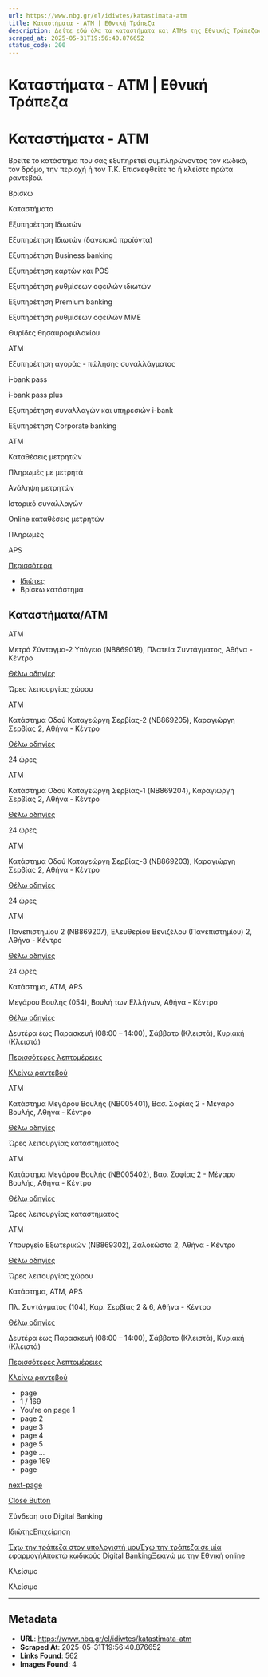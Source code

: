 ```yaml
---
url: https://www.nbg.gr/el/idiwtes/katastimata-atm
title: Καταστήματα - ΑΤΜ | Εθνική Τράπεζα
description: Δείτε εδώ όλα τα καταστήματα και ATMs της Εθνικής Τράπεζας στην Ελλάδα. Μπείτε στο site και βρείτε περισσότερες πληροφορίες!
scraped_at: 2025-05-31T19:56:40.876652
status_code: 200
---
```


# Καταστήματα - ΑΤΜ | Εθνική Τράπεζα

# Καταστήματα - ΑΤΜ

Βρείτε το κατάστημα που σας εξυπηρετεί συμπληρώνοντας τον κωδικό, τον δρόμο, την περιοχή ή τον Τ.Κ. Επισκεφθείτε το ή κλείστε πρώτα ραντεβού.

Βρίσκω

Καταστήματα

Εξυπηρέτηση Ιδιωτών

Εξυπηρέτηση Ιδιωτών (δανειακά προϊόντα)

Εξυπηρέτηση Business banking

Εξυπηρέτηση καρτών και POS

Εξυπηρέτηση ρυθμίσεων οφειλών ιδιωτών

Εξυπηρέτηση Premium banking

Εξυπηρέτηση ρυθμίσεων οφειλών ΜΜΕ

Θυρίδες θησαυροφυλακίου

ATM

Εξυπηρέτηση αγοράς - πώλησης συναλλάγματος

i-bank pass

i-bank pass plus

Εξυπηρέτηση συναλλαγών και υπηρεσιών i-bank

Εξυπηρέτηση Corporate banking

ΑΤΜ

Καταθέσεις μετρητών

Πληρωμές με μετρητά

Ανάληψη μετρητών

Ιστορικό συναλλαγών

Online καταθέσεις μετρητών

Πληρωμές

APS

[Περισσότερα](#)

  * [Ιδιώτες](/el/idiwtes)
  * Βρίσκω κατάστημα 

## Καταστήματα/ATM

ATM

Μετρό Σύνταγμα-2 Υπόγειο (NB869018), Πλατεία Συντάγματος, Αθήνα - Κέντρο

[ Θέλω οδηγίες ](https://www.google.com/maps/dir/?api=1&destination=37.975368,23.735299)

Ώρες λειτουργίας χώρου

ATM

Κατάστημα Οδού Καταγεώργη Σερβίας-2 (NB869205), Καραγιώργη Σερβίας 2, Αθήνα - Κέντρο

[ Θέλω οδηγίες ](https://www.google.com/maps/dir/?api=1&destination=37.97621,23.73428)

24 ώρες

ATM

Κατάστημα Οδού Καταγεώργη Σερβίας-1 (NB869204), Καραγιώργη Σερβίας 2, Αθήνα - Κέντρο

[ Θέλω οδηγίες ](https://www.google.com/maps/dir/?api=1&destination=37.97621,23.73428)

24 ώρες

ATM

Κατάστημα Οδού Καταγεώργη Σερβίας-3 (NB869203), Καραγιώργη Σερβίας 2, Αθήνα - Κέντρο

[ Θέλω οδηγίες ](https://www.google.com/maps/dir/?api=1&destination=37.97621,23.73428)

24 ώρες

ATM

Πανεπιστημίου 2 (NB869207), Ελευθερίου Βενιζέλου (Πανεπιστημίου) 2, Αθήνα - Κέντρο

[ Θέλω οδηγίες ](https://www.google.com/maps/dir/?api=1&destination=37.976596,23.735984)

24 ώρες

Κατάστημα, ATM, APS

Μεγάρου Βουλής (054), Βουλή των Ελλήνων, Αθήνα - Κέντρο

[ Θέλω οδηγίες ](https://www.google.com/maps/dir/?api=1&destination=37.975671,23.73713)

Δευτέρα έως Παρασκευή (08:00 – 14:00), Σάββατο (Κλειστά), Κυριακή (Κλειστά)

[Περισσότερες λεπτομέρειες](/el/idiwtes/katastimata-atm/6-054-megarou-voulis)

[ Κλείνω ραντεβού ](#)

ATM

Κατάστημα Μεγάρου Βουλής (NB005401), Βασ. Σοφίας 2 - Μέγαρο Βουλής, Αθήνα - Κέντρο

[ Θέλω οδηγίες ](https://www.google.com/maps/dir/?api=1&destination=37.975671,23.73713)

Ώρες λειτουργίας καταστήματος

ATM

Κατάστημα Μεγάρου Βουλής (NB005402), Βασ. Σοφίας 2 - Μέγαρο Βουλής, Αθήνα - Κέντρο

[ Θέλω οδηγίες ](https://www.google.com/maps/dir/?api=1&destination=37.975671,23.73713)

Ώρες λειτουργίας καταστήματος

ATM

Υπουργείο Εξωτερικών (NB869302), Ζαλοκώστα 2, Αθήνα - Κέντρο

[ Θέλω οδηγίες ](https://www.google.com/maps/dir/?api=1&destination=37.976409,23.737104)

Ώρες λειτουργίας χώρου

Κατάστημα, ATM, APS

Πλ. Συντάγματος (104), Καρ. Σερβίας 2 & 6, Αθήνα - Κέντρο

[ Θέλω οδηγίες ](https://www.google.com/maps/dir/?api=1&destination=37.976357,23.733635)

Δευτέρα έως Παρασκευή (08:00 – 14:00), Σάββατο (Κλειστά), Κυριακή (Κλειστά)

[Περισσότερες λεπτομέρειες](/el/idiwtes/katastimata-atm/23-104-pl--syntagmatos)

[ Κλείνω ραντεβού ](#)

  * page
  * 1 / 169 
  * You're on page 1
  * page 2
  * page 3
  * page 4
  * page 5
  * page ...
  * page 169
  * page

[next-page](/el/idiwtes/katastimata-atm?sc_params=W3sicGFyYW1zIjp7InBhZ2UiOjJ9fV0=)

[](/el/idiwtes/katastimata-atm/6-054-megarou-voulis)[](/el/idiwtes/katastimata-atm/23-104-pl--syntagmatos)[](/el/idiwtes/katastimata-atm/45-139-kolonakiou)[](/el/idiwtes/katastimata-atm/15-080-od--stadiou-38)[](/el/idiwtes/katastimata-atm/268-505-katastima-eidikon-ergasion-athinas)[](/el/idiwtes/katastimata-atm/22-103-emporikou-kentrou-athinas)[](/el/idiwtes/katastimata-atm/1-040-kentriko)[](/el/idiwtes/katastimata-atm/51-147-makrygianni)[](/el/idiwtes/katastimata-atm/38-127-od--formionos)[](/el/idiwtes/katastimata-atm/58-157-pagkratiou)[](/el/idiwtes/katastimata-atm/63-167-metaxourgeiou)[](/el/idiwtes/katastimata-atm/40-132-od--ippokratous)[](/el/idiwtes/katastimata-atm/32-118-pl--viktorias)[](/el/idiwtes/katastimata-atm/60-162-petralonon)[](/el/idiwtes/katastimata-atm/9-068-od--evelpidon)[](/el/idiwtes/katastimata-atm/73-184-ag--georgiou)[](/el/idiwtes/katastimata-atm/30-114-vyrona)[](/el/idiwtes/katastimata-atm/291-721-ampelokipon)[](/el/idiwtes/katastimata-atm/7-064-od--panormou)[](/el/idiwtes/katastimata-atm/43-135-kolonou)[](/el/idiwtes/katastimata-atm/8-067-ano-ilision)[](/el/idiwtes/katastimata-atm/64-168-ag--meletiou)[](/el/idiwtes/katastimata-atm/31-115-dafnis)[](/el/idiwtes/katastimata-atm/27-111-od--acharnon)[](/el/idiwtes/katastimata-atm/5-053-charokopou)[](/el/idiwtes/katastimata-atm/36-123-zografou)[](/el/idiwtes/katastimata-atm/48-143-pl--kypselis)[](/el/idiwtes/katastimata-atm/65-171-tavrou)[](/el/idiwtes/katastimata-atm/44-137-kallitheas)[](/el/idiwtes/katastimata-atm/71-182-od--sevastoupoleos)[](/el/idiwtes/katastimata-atm/55-153-n--smyrnis)[](/el/idiwtes/katastimata-atm/57-156-ag--dimitriou)[](/el/idiwtes/katastimata-atm/2-046-sepolion)[](/el/idiwtes/katastimata-atm/275-599-athens-metro-mall)[](/el/idiwtes/katastimata-atm/42-134-kato-patision)[](/el/idiwtes/katastimata-atm/29-113-ag--louka)[](/el/idiwtes/katastimata-atm/18-089-ilioupolis)[](/el/idiwtes/katastimata-atm/61-164-peristeriou)[](/el/idiwtes/katastimata-atm/35-122-galatsiou)[](/el/idiwtes/katastimata-atm/13-076-leof--syngrou)[](/el/idiwtes/katastimata-atm/272-525-farou-psychikou)[](/el/idiwtes/katastimata-atm/286-695-od--a--papandreou-ilioupolis)[](/el/idiwtes/katastimata-atm/50-145-lachanagoras)[](/el/idiwtes/katastimata-atm/39-130-lamprinis)[](/el/idiwtes/katastimata-atm/26-109-ano-patision)[](/el/idiwtes/katastimata-atm/37-126-lofou-axiomatikon)[](/el/idiwtes/katastimata-atm/274-558-katastima-psifiakis-exypiretisis)[](/el/idiwtes/katastimata-atm/278-614-psychikou)[](/el/idiwtes/katastimata-atm/52-148-moschatou)[](/el/idiwtes/katastimata-atm/273-538-stathmou-peristeriou)[](/el/idiwtes/katastimata-atm/21-099-cholargou)[](/el/idiwtes/katastimata-atm/24-105-aigaleo)[](/el/idiwtes/katastimata-atm/28-112-ag--anargyron)[](/el/idiwtes/katastimata-atm/62-165-n--filadelfeias)[](/el/idiwtes/katastimata-atm/67-177-neou-falirou)[](/el/idiwtes/katastimata-atm/66-175-palaiou-falirou)[](/el/idiwtes/katastimata-atm/14-079-iliou)[](/el/idiwtes/katastimata-atm/270-512-agiou-andrea-chaidariou)[](/el/idiwtes/katastimata-atm/76-188-korydallou)[](/el/idiwtes/katastimata-atm/75-187-chaidariou)[](/el/idiwtes/katastimata-atm/287-698-alimou)[](/el/idiwtes/katastimata-atm/16-086-argyroupolis)[](/el/idiwtes/katastimata-atm/81-195-kaminion)[](/el/idiwtes/katastimata-atm/3-047-ag--ierotheou)[](/el/idiwtes/katastimata-atm/68-178-chalandriou)[](/el/idiwtes/katastimata-atm/54-150-n--ionias)[](/el/idiwtes/katastimata-atm/79-193-nikaias)[](/el/idiwtes/katastimata-atm/72-183-petroupolis)[](/el/idiwtes/katastimata-atm/267-503-golden-hall)[](/el/idiwtes/katastimata-atm/69-180-ag--paraskevis)[](/el/idiwtes/katastimata-atm/284-669-paradeisou-amarousiou)[](/el/idiwtes/katastimata-atm/56-154-irakleiou-attikis)[](/el/idiwtes/katastimata-atm/78-190-leof--ethnikis-antistaseos)[](/el/idiwtes/katastimata-atm/82-196-naftiliako)[](/el/idiwtes/katastimata-atm/77-189-vryoni)[](/el/idiwtes/katastimata-atm/277-610-emp--kentrou-mall)[](/el/idiwtes/katastimata-atm/288-702-aktis-miaouli)[](/el/idiwtes/katastimata-atm/70-181-sourmenon)[](/el/idiwtes/katastimata-atm/80-194-keratsiniou)[](/el/idiwtes/katastimata-atm/41-133-metamorfosis)[](/el/idiwtes/katastimata-atm/4-051-vrilission)[](/el/idiwtes/katastimata-atm/285-672-pefkis)[](/el/idiwtes/katastimata-atm/316-074_1-zefyriou_grafeio-synallagon)[](/el/idiwtes/katastimata-atm/59-161-paianias)[](/el/idiwtes/katastimata-atm/25-107-amarousiou)[](/el/idiwtes/katastimata-atm/10-073-ano-glyfadas)[](/el/idiwtes/katastimata-atm/11-074-ano-liosion)[](/el/idiwtes/katastimata-atm/19-091-menidiou)[](/el/idiwtes/katastimata-atm/290-715-leof--vouliagmenis)[](/el/idiwtes/katastimata-atm/34-121-glyfadas)[](/el/idiwtes/katastimata-atm/47-141-kifisias)[](/el/idiwtes/katastimata-atm/12-075-pallinis)[](/el/idiwtes/katastimata-atm/46-140-koropiou)[](/el/idiwtes/katastimata-atm/33-120-n--erythraias)[](/el/idiwtes/katastimata-atm/281-656-voulas)[](/el/idiwtes/katastimata-atm/84-200-aspropyrgou)[](/el/idiwtes/katastimata-atm/17-087-spaton)[](/el/idiwtes/katastimata-atm/283-667-varkizas)[](/el/idiwtes/katastimata-atm/83-199-elefsinas)[](/el/idiwtes/katastimata-atm/20-097-markopoulou)[](/el/idiwtes/katastimata-atm/282-662-anoixis)[](/el/idiwtes/katastimata-atm/74-185-salaminas)[](/el/idiwtes/katastimata-atm/53-149-n--makris)[](/el/idiwtes/katastimata-atm/289-706-rafinas)[](/el/idiwtes/katastimata-atm/208-411-megaron)[](/el/idiwtes/katastimata-atm/109-241-aiginas)[](/el/idiwtes/katastimata-atm/49-144-lavriou)[](/el/idiwtes/katastimata-atm/118-272-schimatariou)[](/el/idiwtes/katastimata-atm/157-350-thivon)[](/el/idiwtes/katastimata-atm/129-307-aliveriou)[](/el/idiwtes/katastimata-atm/259-488-chalkidas)[](/el/idiwtes/katastimata-atm/231-447-porou)[](/el/idiwtes/katastimata-atm/174-371-karystou)[](/el/idiwtes/katastimata-atm/182-379-korinthou)[](/el/idiwtes/katastimata-atm/255-480--ydras)[](/el/idiwtes/katastimata-atm/184-381-kymis)[](/el/idiwtes/katastimata-atm/188-385-kranidiou)[](/el/idiwtes/katastimata-atm/178-375-kiatou)[](/el/idiwtes/katastimata-atm/199-398-livadeias)[](/el/idiwtes/katastimata-atm/221-427-nafpliou)[](/el/idiwtes/katastimata-atm/249-470-spetson)[](/el/idiwtes/katastimata-atm/205-408-mantoudiou)[](/el/idiwtes/katastimata-atm/222-429-nemeas)[](/el/idiwtes/katastimata-atm/135-314-argous)[](/el/idiwtes/katastimata-atm/138-317-atalantis)[](/el/idiwtes/katastimata-atm/317-398_1-paralias-distomou_grafeio-synallagon)[](/el/idiwtes/katastimata-atm/134-313-androu)[](/el/idiwtes/katastimata-atm/112-248-astrous)[](/el/idiwtes/katastimata-atm/139-318-aidipsou)[](/el/idiwtes/katastimata-atm/279-641-arachovas)[](/el/idiwtes/katastimata-atm/204-405-leonidiou)[](/el/idiwtes/katastimata-atm/162-357-istiaias)[](/el/idiwtes/katastimata-atm/248-469-syrou)[](/el/idiwtes/katastimata-atm/193-391-kamenon-vourlon)[](/el/idiwtes/katastimata-atm/123-299-aigeiras)[](/el/idiwtes/katastimata-atm/132-311-amfikleias)[](/el/idiwtes/katastimata-atm/163-358-iteas)[](/el/idiwtes/katastimata-atm/298-807-skyrou)[](/el/idiwtes/katastimata-atm/250-471-skopelou)[](/el/idiwtes/katastimata-atm/254-478-tripolis)[](/el/idiwtes/katastimata-atm/319-471_1-alonnisou_grafeio-synallagon)[](/el/idiwtes/katastimata-atm/133-312-amfissas)[](/el/idiwtes/katastimata-atm/263-492-skiathou)[](/el/idiwtes/katastimata-atm/252-476-tinou)[](/el/idiwtes/katastimata-atm/299-808-sifnou)[](/el/idiwtes/katastimata-atm/168-364-kalavryton)[](/el/idiwtes/katastimata-atm/127-304-aigiou)[](/el/idiwtes/katastimata-atm/121-292-milou)[](/el/idiwtes/katastimata-atm/215-418-molaon)[](/el/idiwtes/katastimata-atm/292-754-od--vasilikon-lamias)[](/el/idiwtes/katastimata-atm/247-468-spartis)[](/el/idiwtes/katastimata-atm/197-396-lamias)[](/el/idiwtes/katastimata-atm/213-416-mykonou)[](/el/idiwtes/katastimata-atm/266-496-vlachioti)[](/el/idiwtes/katastimata-atm/207-410-megalopolis)[](/el/idiwtes/katastimata-atm/148-335-dimitsanas)[](/el/idiwtes/katastimata-atm/318-455_2-antiparou_grafeio-synallagon)[](/el/idiwtes/katastimata-atm/130-308-almyrou)[](/el/idiwtes/katastimata-atm/238-455-parou)[](/el/idiwtes/katastimata-atm/85-201-volou)[](/el/idiwtes/katastimata-atm/117-267-dioikitiriou-volou)[](/el/idiwtes/katastimata-atm/147-332-gytheiou)[](/el/idiwtes/katastimata-atm/86-202-n--ionias-volou)[](/el/idiwtes/katastimata-atm/220-426-nafpaktou)[](/el/idiwtes/katastimata-atm/218-424-neapolis-lakonias)[](/el/idiwtes/katastimata-atm/225-432-naxou)[](/el/idiwtes/katastimata-atm/206-409-meligala)[](/el/idiwtes/katastimata-atm/120-291-zarouchleikon)[](/el/idiwtes/katastimata-atm/97-220-kalamatas)[](/el/idiwtes/katastimata-atm/302-817-od--ell--stratiotou-patras)[](/el/idiwtes/katastimata-atm/304-825-makrakomis)[](/el/idiwtes/katastimata-atm/101-225-patras)[](/el/idiwtes/katastimata-atm/102-226-leof--gounari)[](/el/idiwtes/katastimata-atm/296-785-aktis-dymaion-patron)[](/el/idiwtes/katastimata-atm/151-339-domokou)[](/el/idiwtes/katastimata-atm/210-413-messinis)[](/el/idiwtes/katastimata-atm/256-483-farsalon)[](/el/idiwtes/katastimata-atm/227-438-archaias-olympias)[](/el/idiwtes/katastimata-atm/190-388-krestenon)[](/el/idiwtes/katastimata-atm/167-363-kato-achaias)[](/el/idiwtes/katastimata-atm/165-360-iou)[](/el/idiwtes/katastimata-atm/173-370-karpenisiou)[](/el/idiwtes/katastimata-atm/185-382-kyparissias)[](/el/idiwtes/katastimata-atm/235-451-pyrgou)[](/el/idiwtes/katastimata-atm/191-389-koronis)[](/el/idiwtes/katastimata-atm/209-412-mesolongiou)[](/el/idiwtes/katastimata-atm/131-309-amaliadas)[](/el/idiwtes/katastimata-atm/183-380-kythiron)[](/el/idiwtes/katastimata-atm/261-490-chiou)[](/el/idiwtes/katastimata-atm/234-450-pylou)[](/el/idiwtes/katastimata-atm/126-303-agriniou)[](/el/idiwtes/katastimata-atm/314-883-agiou-georgiou-larisas)[](/el/idiwtes/katastimata-atm/320-490_1-kardamylon_grafeio-synallagon)[](/el/idiwtes/katastimata-atm/295-782-parkou-stathmou-larisas)[](/el/idiwtes/katastimata-atm/114-255-lechainon)[](/el/idiwtes/katastimata-atm/276-606-od--patroklou-larisas)[](/el/idiwtes/katastimata-atm/198-397-larisas)[](/el/idiwtes/katastimata-atm/171-368-karditsas)[](/el/idiwtes/katastimata-atm/228-439-oinousson-chiou)[](/el/idiwtes/katastimata-atm/111-245-ag--kirykou-ikarias)[](/el/idiwtes/katastimata-atm/158-351-thiras)[](/el/idiwtes/katastimata-atm/300-811-kassandreias)[](/el/idiwtes/katastimata-atm/201-400-myrinas-limnou)[](/el/idiwtes/katastimata-atm/216-419-mouzakiou)[](/el/idiwtes/katastimata-atm/141-321-amfilochias)[](/el/idiwtes/katastimata-atm/253-477-trikalon)[](/el/idiwtes/katastimata-atm/154-345-zakynthou)[](/el/idiwtes/katastimata-atm/153-341-elassonos)[](/el/idiwtes/katastimata-atm/217-421-n--moudanion)[](/el/idiwtes/katastimata-atm/230-446-plomariou)[](/el/idiwtes/katastimata-atm/166-361-kallonis-lesvou)[](/el/idiwtes/katastimata-atm/241-458-patmou)[](/el/idiwtes/katastimata-atm/195-394-litochorou)[](/el/idiwtes/katastimata-atm/172-369-karlovasiou)[](/el/idiwtes/katastimata-atm/169-365-kalampakas)[](/el/idiwtes/katastimata-atm/161-356-ithakis)[](/el/idiwtes/katastimata-atm/236-453-polygyrou)[](/el/idiwtes/katastimata-atm/137-316-artas)[](/el/idiwtes/katastimata-atm/110-244-deskatis)[](/el/idiwtes/katastimata-atm/260-489-chanion)[](/el/idiwtes/katastimata-atm/212-415-mytilinis)[](/el/idiwtes/katastimata-atm/192-390-kissamou)[](/el/idiwtes/katastimata-atm/176-373-katerinis)[](/el/idiwtes/katastimata-atm/265-494-soudas)[](/el/idiwtes/katastimata-atm/144-326-arnaias)[](/el/idiwtes/katastimata-atm/200-399-lefkadas)[](/el/idiwtes/katastimata-atm/232-448-prevezas)[](/el/idiwtes/katastimata-atm/258-486-filippiadas)[](/el/idiwtes/katastimata-atm/136-315-argostoliou)[](/el/idiwtes/katastimata-atm/202-401-samou)[](/el/idiwtes/katastimata-atm/264-493-servion)[](/el/idiwtes/katastimata-atm/122-293-lixouriou)[](/el/idiwtes/katastimata-atm/311-864-peraias)[](/el/idiwtes/katastimata-atm/203-403-lerou)[](/el/idiwtes/katastimata-atm/310-863-thermis)[](/el/idiwtes/katastimata-atm/313-878-thermaikou)[](/el/idiwtes/katastimata-atm/96-219-kalamarias)[](/el/idiwtes/katastimata-atm/214-417-metsovou)[](/el/idiwtes/katastimata-atm/305-831-vyzantiou)[](/el/idiwtes/katastimata-atm/115-258-od--chortatzi)[](/el/idiwtes/katastimata-atm/90-211-25is-martiou-thes-kis)[](/el/idiwtes/katastimata-atm/95-218-charilaou)[](/el/idiwtes/katastimata-atm/103-233-kato-toumpas)[](/el/idiwtes/katastimata-atm/119-284-ano-toumpas)[](/el/idiwtes/katastimata-atm/104-234-od--konstantinoupoleos)[](/el/idiwtes/katastimata-atm/113-251-ag--triadas)[](/el/idiwtes/katastimata-atm/239-456-peramatos-kritis)[](/el/idiwtes/katastimata-atm/99-223-plateias-syntrivaniou)[](/el/idiwtes/katastimata-atm/91-212-od--ermou-thes-kis)[](/el/idiwtes/katastimata-atm/271-515-katastima-eidikon-ergasion-thessalonikis)[](/el/idiwtes/katastimata-atm/89-210-thessalonikis-a)[](/el/idiwtes/katastimata-atm/94-216-od--ag--dimitriou-thes-kis)[](/el/idiwtes/katastimata-atm/92-214-pl--dimokratias)[](/el/idiwtes/katastimata-atm/106-236-sidirodromikou-stathmou)[](/el/idiwtes/katastimata-atm/301-813-asprovaltas)[](/el/idiwtes/katastimata-atm/100-224-neapolis-thes-kis)[](/el/idiwtes/katastimata-atm/98-221-eptalofou)[](/el/idiwtes/katastimata-atm/307-839-kalochoriou)[](/el/idiwtes/katastimata-atm/105-235-stavroupolis)[](/el/idiwtes/katastimata-atm/146-331-grevenon)[](/el/idiwtes/katastimata-atm/108-240-evosmou)[](/el/idiwtes/katastimata-atm/107-238-ilioupolis-thes-kis)[](/el/idiwtes/katastimata-atm/180-377-kozanis)[](/el/idiwtes/katastimata-atm/170-366-kalymnou)[](/el/idiwtes/katastimata-atm/308-840-vi-pe--thes-kis)[](/el/idiwtes/katastimata-atm/116-261-leof--dodonis-ioanninon)[](/el/idiwtes/katastimata-atm/164-359-ioanninon)[](/el/idiwtes/katastimata-atm/143-325-veroias)[](/el/idiwtes/katastimata-atm/196-395-lagkada)[](/el/idiwtes/katastimata-atm/315-894-vi-pa--oraiokastrou)[](/el/idiwtes/katastimata-atm/280-649-leof--grammou-ioanninon)[](/el/idiwtes/katastimata-atm/223-430-alexandreias)[](/el/idiwtes/katastimata-atm/251-472-siatistas)[](/el/idiwtes/katastimata-atm/87-204-leof--kalokairinou)[](/el/idiwtes/katastimata-atm/293-755-od--smyrnis-irakleiou)[](/el/idiwtes/katastimata-atm/88-205-irakleiou)[](/el/idiwtes/katastimata-atm/156-349-thasou)[](/el/idiwtes/katastimata-atm/194-392-pargas)[](/el/idiwtes/katastimata-atm/237-454-paramythias)[](/el/idiwtes/katastimata-atm/187-384-koufalion)[](/el/idiwtes/katastimata-atm/219-425-naousas)[](/el/idiwtes/katastimata-atm/297-805-limena-chersonisou)[](/el/idiwtes/katastimata-atm/233-449-ptolemaidas)[](/el/idiwtes/katastimata-atm/145-330-giannitson)[](/el/idiwtes/katastimata-atm/294-763-od--eleftheriou-venizelou-kavalas)[](/el/idiwtes/katastimata-atm/93-215-kavalas)[](/el/idiwtes/katastimata-atm/186-383-ko)[](/el/idiwtes/katastimata-atm/211-414-moiron)[](/el/idiwtes/katastimata-atm/124-300-arkalochoriou)[](/el/idiwtes/katastimata-atm/179-376-kilkis)[](/el/idiwtes/katastimata-atm/262-491-chrysoupolis)[](/el/idiwtes/katastimata-atm/224-431-neapolis-kritis)[](/el/idiwtes/katastimata-atm/155-347-igoumenitsas)[](/el/idiwtes/katastimata-atm/152-340-edessas)[](/el/idiwtes/katastimata-atm/244-465-serron)[](/el/idiwtes/katastimata-atm/142-323-axioupolis)[](/el/idiwtes/katastimata-atm/175-372-kastorias)[](/el/idiwtes/katastimata-atm/150-337-dramas)[](/el/idiwtes/katastimata-atm/240-457-prosotsanis)[](/el/idiwtes/katastimata-atm/125-302-ag--nikolaou)[](/el/idiwtes/katastimata-atm/312-867-lefkimmis-kerkyras)[](/el/idiwtes/katastimata-atm/140-319-aridaias)[](/el/idiwtes/katastimata-atm/243-464-sidirokastrou)[](/el/idiwtes/katastimata-atm/226-435-xanthis)[](/el/idiwtes/katastimata-atm/128-306-alexandroupolis)[](/el/idiwtes/katastimata-atm/257-484-florinas)[](/el/idiwtes/katastimata-atm/159-354-iasmou-rodopis)[](/el/idiwtes/katastimata-atm/245-466-siteias)[](/el/idiwtes/katastimata-atm/160-355-ierapetras)[](/el/idiwtes/katastimata-atm/181-378-komotinis)[](/el/idiwtes/katastimata-atm/177-374-kerkyras)[](/el/idiwtes/katastimata-atm/306-832-symis)[](/el/idiwtes/katastimata-atm/189-387-karpathou)[](/el/idiwtes/katastimata-atm/246-467-soufliou)[](/el/idiwtes/katastimata-atm/242-461-rodou)[](/el/idiwtes/katastimata-atm/303-820-analipsis-rodou)[](/el/idiwtes/katastimata-atm/269-511-archangelou-rodou)[](/el/idiwtes/katastimata-atm/149-336-didymoteichou)[](/el/idiwtes/katastimata-atm/229-440-orestiadas)[](/el/idiwtes/katastimata-atm/309-844-megistis--kastellorizo-)

[Close Button](#)

Σύνδεση στο Digital Banking

[Ιδιώτης](https://ibank.nbg.gr/web/?loginType=retail)[Επιχείρηση](https://ibank.nbg.gr/web/?loginType=corporate)

[Έχω την τράπεζα στον υπολογιστή μου](/el/idiwtes/kathimerines-sunallages/digital-banking/internet-banking)[Έχω την τράπεζα σε μία εφαρμογή](/el/idiwtes/kathimerines-sunallages/digital-banking/mobile-banking)[Αποκτώ κωδικούς Digital Banking](/el/idiwtes/kathimerines-sunallages/digital-banking/dunatotites-internet-mobile-banking/ekdosi-kwdikwn-digital-banking)[Ξεκινώ με την Εθνική online](/el/idiwtes/kathimerines-sunallages/digital-banking/ksekiniste-me-thn-ethniki-online)

Κλείσιμο

Κλείσιμο

---

## Metadata

- **URL**: https://www.nbg.gr/el/idiwtes/katastimata-atm
- **Scraped At**: 2025-05-31T19:56:40.876652
- **Links Found**: 562
- **Images Found**: 4
